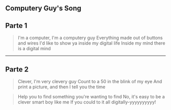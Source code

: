Computery Guy's Song
---
Parte 1
---

>I'm a computer, I'm a computery guy
Everything made out of buttons and wires
I'd like to show ya inside my digital life
Inside my mind there is a digital mind
---
Parte 2
---
>Clever, I'm very clevery guy
Count to a 50 in the blink of my eye
And print a picture, and then I tell you the time

>Help you to find something you're wanting to find
No, it's easy to be a clever smart boy like me
If you could to it all digitally-yyyyyyyyyy!